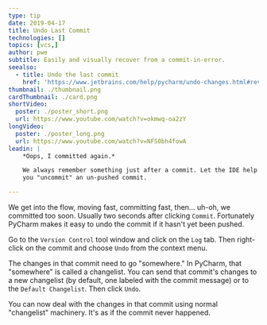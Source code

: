 ```yaml
---
type: tip
date: 2019-04-17
title: Undo Last Commit
technologies: []
topics: [vcs,]
author: pwe
subtitle: Easily and visually recover from a commit-in-error.
seealso:
  - title: Undo the last commit
    href: 'https://www.jetbrains.com/help/pycharm/undo-changes.html#revert-last-commit'
thumbnail: ./thumbnail.png
cardThumbnail: ./card.png
shortVideo:
  poster: ./poster_short.png
  url: https://www.youtube.com/watch?v=okmwq-oa2zY
longVideo:
  poster: ./poster_long.png
  url: https://www.youtube.com/watch?v=NFS0bh4fowA
leadin: |
    *Oops, I committed again.*    

    We always remember something just after a commit. Let the IDE help 
    you "uncommit" an un-pushed commit.

---
```


We get into the flow, moving fast, committing fast, then... uh-oh, we committed 
too soon. Usually two seconds after clicking `Commit`. Fortunately PyCharm makes 
it easy to undo the commit if it hasn't yet been pushed.

Go to the `Version Control` tool window and click on the `Log` tab. Then 
right-click on the commit and choose `Undo` from the context menu.

The changes in that commit need to go "somewhere." In PyCharm, that 
"somewhere" is called a changelist. You can send that commit's changes to 
a new changelist (by default, one labeled with the commit message) or to 
the `Default Changelist`. Then click `Undo`.

You can now deal with the changes in that commit using normal "changelist" 
machinery. It's as if the commit never happened.

